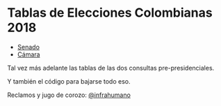 # Tablas de Elecciones Colombianas 2018

* [Senado](senado/) 
* [Cámara](camara/)

Tal vez más adelante las tablas de las dos consultas pre-presidenciales.

Y también el código para bajarse todo eso.

Reclamos y jugo de corozo: [@infrahumano](http://twitter.com/infrahumano)
